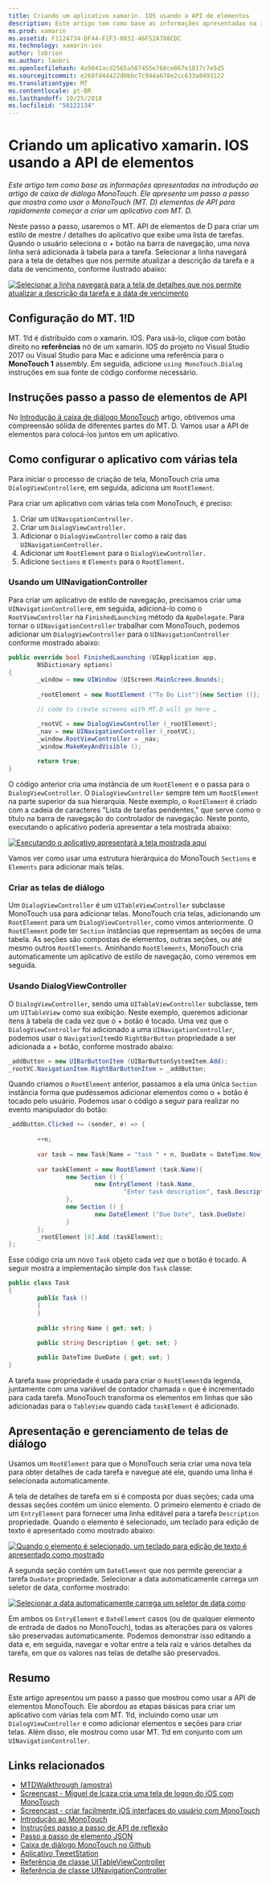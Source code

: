 ```yaml
---
title: Criando um aplicativo xamarin. IOS usando a API de elementos
description: Este artigo tem como base as informações apresentadas na introdução ao artigo de caixa de diálogo MonoTouch. Ele apresenta um passo a passo que mostra como usar o MonoTouch (MT. D) elementos de API para rapidamente começar a criar um aplicativo com MT. D.
ms.prod: xamarin
ms.assetid: F1124734-DF44-F1F3-0832-46F52A788CDC
ms.technology: xamarin-ios
author: lobrien
ms.author: laobri
ms.openlocfilehash: 4a9841acd2565a507455e760ce067e1017c7e5d5
ms.sourcegitcommit: e268fd44422d0bbc7c944a678e2cc633a0493122
ms.translationtype: MT
ms.contentlocale: pt-BR
ms.lasthandoff: 10/25/2018
ms.locfileid: "50122134"
---
```

# <a name="creating-a-xamarinios-application-using-the-elements-api"></a>Criando um aplicativo xamarin. IOS usando a API de elementos

_Este artigo tem como base as informações apresentadas na introdução ao artigo de caixa de diálogo MonoTouch. Ele apresenta um passo a passo que mostra como usar o MonoTouch (MT. D) elementos de API para rapidamente começar a criar um aplicativo com MT. D._

Neste passo a passo, usaremos o MT. API de elementos de D para criar um estilo de mestre / detalhes do aplicativo que exibe uma lista de tarefas. Quando o usuário seleciona o <span class="ui"> + </span> botão na barra de navegação, uma nova linha será adicionada à tabela para a tarefa. Selecionar a linha navegará para a tela de detalhes que nos permite atualizar a descrição da tarefa e a data de vencimento, conforme ilustrado abaixo:

 [![](elements-api-walkthrough-images/01-task-list-app.png "Selecionar a linha navegará para a tela de detalhes que nos permite atualizar a descrição da tarefa e a data de vencimento")](elements-api-walkthrough-images/01-task-list-app.png#lightbox)

 ## <a name="setting-up-mtd"></a>Configuração do MT. 1!D

MT. 1!d é distribuído com o xamarin. IOS. Para usá-lo, clique com botão direito no **referências** nó de um xamarin. IOS do projeto no Visual Studio 2017 ou Visual Studio para Mac e adicione uma referência para o **MonoTouch 1** assembly. Em seguida, adicione `using MonoTouch.Dialog` instruções em sua fonte de código conforme necessário.

## <a name="elements-api-walkthrough"></a>Instruções passo a passo de elementos de API

No [Introdução à caixa de diálogo MonoTouch](~/ios/user-interface/monotouch.dialog/index.md) artigo, obtivemos uma compreensão sólida de diferentes partes do MT. D. Vamos usar a API de elementos para colocá-los juntos em um aplicativo.

## <a name="setting-up-the-multi-screen-application"></a>Como configurar o aplicativo com várias tela

Para iniciar o processo de criação de tela, MonoTouch cria uma `DialogViewController`e, em seguida, adiciona um `RootElement`.

Para criar um aplicativo com várias tela com MonoTouch, é preciso:

1.  Criar um `UINavigationController.`
1.  Criar um `DialogViewController.`
1.  Adicionar o `DialogViewController` como a raiz das  `UINavigationController.` 
1.  Adicionar um `RootElement` para o  `DialogViewController.`
1.  Adicione `Sections` e `Elements` para o  `RootElement.` 

### <a name="using-a-uinavigationcontroller"></a>Usando um UINavigationController

Para criar um aplicativo de estilo de navegação, precisamos criar uma `UINavigationController`e, em seguida, adicioná-lo como o `RootViewController` na `FinishedLaunching` método da `AppDelegate`. Para tornar o `UINavigationController` trabalhar com MonoTouch, podemos adicionar um `DialogViewController` para o `UINavigationController` conforme mostrado abaixo:

```csharp
public override bool FinishedLaunching (UIApplication app, 
        NSDictionary options)
{
        _window = new UIWindow (UIScreen.MainScreen.Bounds);
            
        _rootElement = new RootElement ("To Do List"){new Section ()};

        // code to create screens with MT.D will go here …

        _rootVC = new DialogViewController (_rootElement);
        _nav = new UINavigationController (_rootVC);
        _window.RootViewController = _nav;
        _window.MakeKeyAndVisible ();
            
        return true;
}
```

O código anterior cria uma instância de um `RootElement` e o passa para o `DialogViewController`. O `DialogViewController` sempre tem um `RootElement` na parte superior da sua hierarquia. Neste exemplo, o `RootElement` é criado com a cadeia de caracteres "Lista de tarefas pendentes," que serve como o título na barra de navegação do controlador de navegação. Neste ponto, executando o aplicativo poderia apresentar a tela mostrada abaixo:

 [![](elements-api-walkthrough-images/02-to-do-list-screen-.png "Executando o aplicativo apresentará a tela mostrada aqui")](elements-api-walkthrough-images/02-to-do-list-screen-.png#lightbox)

Vamos ver como usar uma estrutura hierárquica do MonoTouch `Sections` e `Elements` para adicionar mais telas.

### <a name="creating-the-dialog-screens"></a>Criar as telas de diálogo

Um `DialogViewController` é um `UITableViewController` subclasse MonoTouch usa para adicionar telas. MonoTouch cria telas, adicionando um `RootElement` para um `DialogViewController`, como vimos anteriormente. O `RootElement` pode ter `Section` instâncias que representam as seções de uma tabela.
As seções são compostas de elementos, outras seções, ou até mesmo outros `RootElements`. Aninhando `RootElements`, MonoTouch cria automaticamente um aplicativo de estilo de navegação, como veremos em seguida.

### <a name="using-dialogviewcontroller"></a>Usando DialogViewController

O `DialogViewController`, sendo uma `UITableViewController` subclasse, tem um `UITableView` como sua exibição. Neste exemplo, queremos adicionar itens à tabela de cada vez que o <span class="ui"> + </span> botão é tocado. Uma vez que o `DialogViewController` foi adicionado a uma `UINavigationController`, podemos usar o `NavigationItem`do `RightBarButton` propriedade a ser adicionada a <span class="ui"> + </span> botão, conforme mostrado abaixo:

```csharp
_addButton = new UIBarButtonItem (UIBarButtonSystemItem.Add);
_rootVC.NavigationItem.RightBarButtonItem = _addButton;
```

Quando criamos o `RootElement` anterior, passamos a ela uma única `Section` instância forma que pudéssemos adicionar elementos como o <span class="ui"> + </span> botão é tocado pelo usuário. Podemos usar o código a seguir para realizar no evento manipulador do botão:

```csharp
_addButton.Clicked += (sender, e) => {
                
        ++n;
                
        var task = new Task{Name = "task " + n, DueDate = DateTime.Now};
                
        var taskElement = new RootElement (task.Name){
                new Section () {
                        new EntryElement (task.Name, 
                                "Enter task description", task.Description)
                },
                new Section () {
                        new DateElement ("Due Date", task.DueDate)
                }
        };
        _rootElement [0].Add (taskElement);
};
```

Esse código cria um novo `Task` objeto cada vez que o botão é tocado. A seguir mostra a implementação simple dos `Task` classe:

```csharp
public class Task
{   
        public Task ()
        {
        }
        
        public string Name { get; set; }
        
        public string Description { get; set; }

        public DateTime DueDate { get; set; }
}
```

A tarefa `Name` propriedade é usada para criar o `RootElement`da legenda, juntamente com uma variável de contador chamada `n` que é incrementado para cada tarefa. MonoTouch transforma os elementos em linhas que são adicionadas para o `TableView` quando cada `taskElement` é adicionado.

## <a name="presenting-and-managing-dialog-screens"></a>Apresentação e gerenciamento de telas de diálogo

Usamos um `RootElement` para que o MonoTouch seria criar uma nova tela para obter detalhes de cada tarefa e navegue até ele, quando uma linha é selecionada automaticamente.

A tela de detalhes de tarefa em si é composta por duas seções; cada uma dessas seções contém um único elemento. O primeiro elemento é criado de um `EntryElement` para fornecer uma linha editável para a tarefa `Description` propriedade. Quando o elemento é selecionado, um teclado para edição de texto é apresentado como mostrado abaixo:

 [![](elements-api-walkthrough-images/03-create-task.png "Quando o elemento é selecionado, um teclado para edição de texto é apresentado como mostrado")](elements-api-walkthrough-images/03-create-task.png#lightbox)

A segunda seção contém um `DateElement` que nos permite gerenciar a tarefa `DueDate` propriedade. Selecionar a data automaticamente carrega um seletor de data, conforme mostrado:

 [![](elements-api-walkthrough-images/04-date-picker.png "Selecionar a data automaticamente carrega um seletor de data como")](elements-api-walkthrough-images/04-date-picker.png#lightbox)

Em ambos os `EntryElement` e `DateElement` casos (ou de qualquer elemento de entrada de dados no MonoTouch), todas as alterações para os valores são preservadas automaticamente. Podemos demonstrar isso editando a data e, em seguida, navegar e voltar entre a tela raiz e vários detalhes da tarefa, em que os valores nas telas de detalhe são preservados.

## <a name="summary"></a>Resumo

Este artigo apresentou um passo a passo que mostrou como usar a API de elementos MonoTouch. Ele abordou as etapas básicas para criar um aplicativo com várias tela com MT. 1!d, incluindo como usar um `DialogViewController` e como adicionar elementos e seções para criar telas. Além disso, ele mostrou como usar MT. 1!d em conjunto com um `UINavigationController`.

## <a name="related-links"></a>Links relacionados

- [MTDWalkthrough (amostra)](https://developer.xamarin.com/samples/MTDWalkthrough/)
- [Screencast - Miguel de Icaza cria uma tela de logon do iOS com MonoTouch](http://youtu.be/3butqB1EG0c)
- [Screencast - criar facilmente iOS interfaces do usuário com MonoTouch](http://youtu.be/j7OC5r8ZkYg)
- [Introdução ao MonoTouch](~/ios/user-interface/monotouch.dialog/index.md)
- [Instruções passo a passo de API de reflexão](~/ios/user-interface/monotouch.dialog/reflection-api-walkthrough.md)
- [Passo a passo de elemento JSON](~/ios/user-interface/monotouch.dialog/json-element-walkthrough.md)
- [Caixa de diálogo MonoTouch no Github](https://github.com/migueldeicaza/MonoTouch.Dialog)
- [Aplicativo TweetStation](https://github.com/migueldeicaza/TweetStation)
- [Referência de classe UITableViewController](http://developer.apple.com/library/ios/#DOCUMENTATION/UIKit/Reference/UITableViewController_Class/Reference/Reference.html)
- [Referência de classe UINavigationController](http://developer.apple.com/library/ios/#documentation/UIKit/Reference/UINavigationController_Class/Reference/Reference.html)
